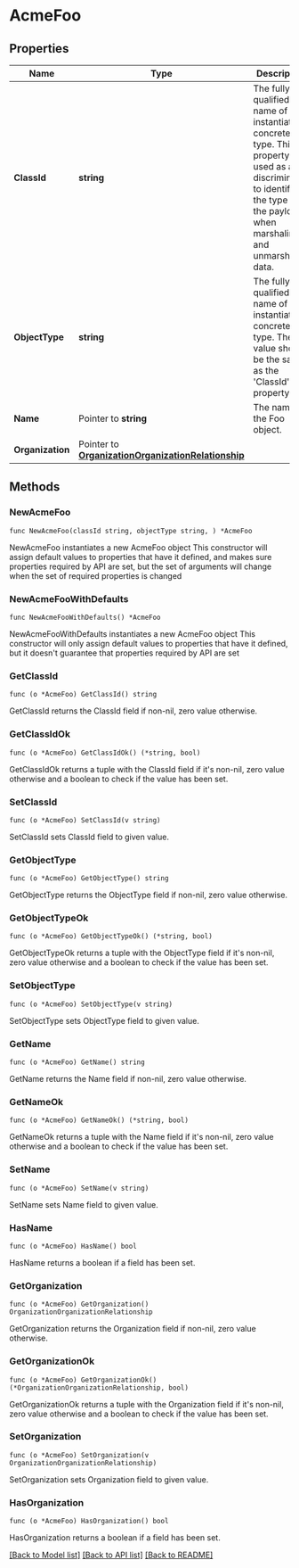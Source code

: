 # AcmeFoo

## Properties

Name | Type | Description | Notes
------------ | ------------- | ------------- | -------------
**ClassId** | **string** | The fully-qualified name of the instantiated, concrete type. This property is used as a discriminator to identify the type of the payload when marshaling and unmarshaling data. | [default to "acme.Foo"]
**ObjectType** | **string** | The fully-qualified name of the instantiated, concrete type. The value should be the same as the &#39;ClassId&#39; property. | [default to "acme.Foo"]
**Name** | Pointer to **string** | The name of the Foo object. | [optional] 
**Organization** | Pointer to [**OrganizationOrganizationRelationship**](organization.Organization.Relationship.md) |  | [optional] 

## Methods

### NewAcmeFoo

`func NewAcmeFoo(classId string, objectType string, ) *AcmeFoo`

NewAcmeFoo instantiates a new AcmeFoo object
This constructor will assign default values to properties that have it defined,
and makes sure properties required by API are set, but the set of arguments
will change when the set of required properties is changed

### NewAcmeFooWithDefaults

`func NewAcmeFooWithDefaults() *AcmeFoo`

NewAcmeFooWithDefaults instantiates a new AcmeFoo object
This constructor will only assign default values to properties that have it defined,
but it doesn't guarantee that properties required by API are set

### GetClassId

`func (o *AcmeFoo) GetClassId() string`

GetClassId returns the ClassId field if non-nil, zero value otherwise.

### GetClassIdOk

`func (o *AcmeFoo) GetClassIdOk() (*string, bool)`

GetClassIdOk returns a tuple with the ClassId field if it's non-nil, zero value otherwise
and a boolean to check if the value has been set.

### SetClassId

`func (o *AcmeFoo) SetClassId(v string)`

SetClassId sets ClassId field to given value.


### GetObjectType

`func (o *AcmeFoo) GetObjectType() string`

GetObjectType returns the ObjectType field if non-nil, zero value otherwise.

### GetObjectTypeOk

`func (o *AcmeFoo) GetObjectTypeOk() (*string, bool)`

GetObjectTypeOk returns a tuple with the ObjectType field if it's non-nil, zero value otherwise
and a boolean to check if the value has been set.

### SetObjectType

`func (o *AcmeFoo) SetObjectType(v string)`

SetObjectType sets ObjectType field to given value.


### GetName

`func (o *AcmeFoo) GetName() string`

GetName returns the Name field if non-nil, zero value otherwise.

### GetNameOk

`func (o *AcmeFoo) GetNameOk() (*string, bool)`

GetNameOk returns a tuple with the Name field if it's non-nil, zero value otherwise
and a boolean to check if the value has been set.

### SetName

`func (o *AcmeFoo) SetName(v string)`

SetName sets Name field to given value.

### HasName

`func (o *AcmeFoo) HasName() bool`

HasName returns a boolean if a field has been set.

### GetOrganization

`func (o *AcmeFoo) GetOrganization() OrganizationOrganizationRelationship`

GetOrganization returns the Organization field if non-nil, zero value otherwise.

### GetOrganizationOk

`func (o *AcmeFoo) GetOrganizationOk() (*OrganizationOrganizationRelationship, bool)`

GetOrganizationOk returns a tuple with the Organization field if it's non-nil, zero value otherwise
and a boolean to check if the value has been set.

### SetOrganization

`func (o *AcmeFoo) SetOrganization(v OrganizationOrganizationRelationship)`

SetOrganization sets Organization field to given value.

### HasOrganization

`func (o *AcmeFoo) HasOrganization() bool`

HasOrganization returns a boolean if a field has been set.


[[Back to Model list]](../README.md#documentation-for-models) [[Back to API list]](../README.md#documentation-for-api-endpoints) [[Back to README]](../README.md)


